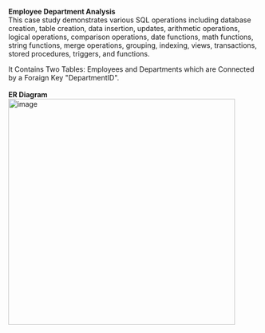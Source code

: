 **Employee Department Analysis**<br>
This case study demonstrates various SQL operations including database creation, table creation, data insertion, updates, arithmetic operations, logical operations, comparison operations, date functions, math functions, string functions, merge operations, grouping, indexing, views, transactions, stored procedures, triggers, and functions.<br>

It Contains Two Tables: Employees and
                        Departments which are 
Connected by a Foraign Key "DepartmentID".<br><br>
**ER Diagram**<br>
<img width="454" alt="image" src="https://github.com/user-attachments/assets/f4810b91-1b43-4cff-928d-054702e1140f" />
